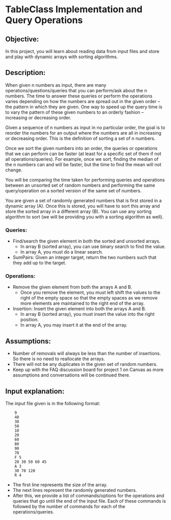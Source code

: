 # TableClass Implementation and Query Operations

## Objective:
In this project, you will learn about reading data from input files and store and play with dynamic arrays with sorting algorithms.

## Description:
When given n numbers as input, there are many operations/questions/queries that you can perform/ask about the n numbers. The time to answer these queries or perform the operations varies depending on how the numbers are spread out in the given order – the pattern in which they are given. One way to speed up the query time is to vary the pattern of these given numbers to an orderly fashion – increasing or decreasing order.

Given a sequence of n numbers as input in no particular order, the goal is to reorder the numbers for an output where the numbers are all in increasing or decreasing order. This is the definition of sorting a set of n numbers.

Once we sort the given numbers into an order, the queries or operations that we can perform can be faster (at least for a specific set of them if not all operations/queries). For example, once we sort, finding the median of the n numbers can and will be faster, but the time to find the mean will not change.

You will be comparing the time taken for performing queries and operations between an unsorted set of random numbers and performing the same query/operation on a sorted version of the same set of numbers.

You are given a set of randomly generated numbers that is first stored in a dynamic array (A). Once this is stored, you will have to sort this array and store the sorted array in a different array (B). You can use any sorting algorithm to sort (we will be providing you with a sorting algorithm as well).

### Queries:
- Find/search the given element in both the sorted and unsorted arrays.
  - In array B (sorted array), you can use binary search to find the value.
  - In array A, you must do a linear search.
- SumPairs: Given an integer target, return the two numbers such that they add up to the target.

### Operations:
- Remove the given element from both the arrays A and B.
  - Once you remove the element, you must left shift the values to the right of the empty space so that the empty spaces as we remove more elements are maintained to the right end of the array.
- Insertion: Insert the given element into both the arrays A and B.
  - In array B (sorted array), you must insert the value into the right position.
  - In array A, you may insert it at the end of the array.

## Assumptions:
- Number of removals will always be less than the number of insertions. So there is no need to reallocate the arrays.
- There will not be any duplicates in the given set of random numbers.
- Keep up with the FAQ discussion board for project 1 on Canvas as more assumptions and conversations will be continued there.

## Input explanation:
The input file given is in the following format:

        9
        40
        30
        50
        10
        20
        60
        80
        90
        70
        F 5
        20 30 50 60 45
        A 3
        30 70 120
        R 4

- The first line represents the size of the array.
- The next lines represent the randomly generated numbers.
- After this, we provide a list of commands/options for the operations and queries that go until the end of the input file. Each of these commands is followed by the number of commands for each of the operations/queries.

